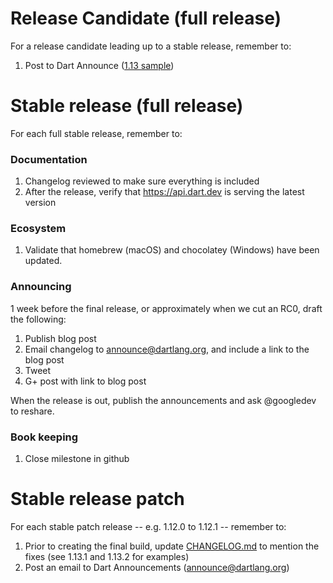 # Release Candidate (full release)

For a release candidate leading up to a stable release, remember to:

1. Post to Dart Announce ([1.13 sample](https://groups.google.com/a/dartlang.org/forum/#!topic/announce/_d8SpOQX6jE))

# Stable release (full release)

For each full stable release, remember to:

### Documentation
1. Changelog reviewed to make sure everything is included
1. After the release, verify that https://api.dart.dev is serving the latest version

### Ecosystem
1. Validate that homebrew (macOS) and chocolatey (Windows) have been updated.

### Announcing

1 week before the final release, or approximately when we cut an RC0,
draft the following:

1. Publish blog post
1. Email changelog to announce@dartlang.org, and include a link to the blog post
1. Tweet
1. G+ post with link to blog post

When the release is out, publish the announcements and ask @googledev to reshare.

### Book keeping

1. Close milestone in github

# Stable release patch 

For each stable patch release -- e.g. 1.12.0 to 1.12.1 -- remember to:

1. Prior to creating the final build, update [CHANGELOG.md](https://github.com/dart-lang/sdk/blob/master/CHANGELOG.md) to mention the fixes (see 1.13.1 and 1.13.2 for examples)
1. Post an email to Dart Announcements ([announce@dartlang.org](https://groups.google.com/a/dartlang.org/forum/#!forum/announce))

